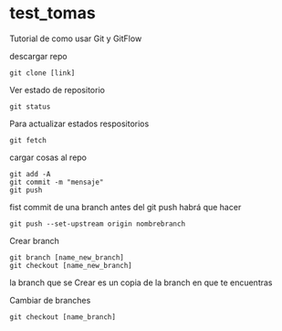 # test_tomas

Tutorial de como usar Git y GitFlow

descargar repo

```console
git clone [link]
```

Ver estado de repositorio

```console
git status
```

Para actualizar estados respositorios

```console
git fetch
```

cargar cosas al repo

```console
git add -A
git commit -m "mensaje"
git push
```

fist commit de una branch antes del git push habrá que hacer

```console
git push --set-upstream origin nombrebranch
```

Crear branch

```console
git branch [name_new_branch]
git checkout [name_new_branch]
```

la branch que se Crear es un copia de la branch en que te encuentras

Cambiar de branches

```console
git checkout [name_branch]
```
